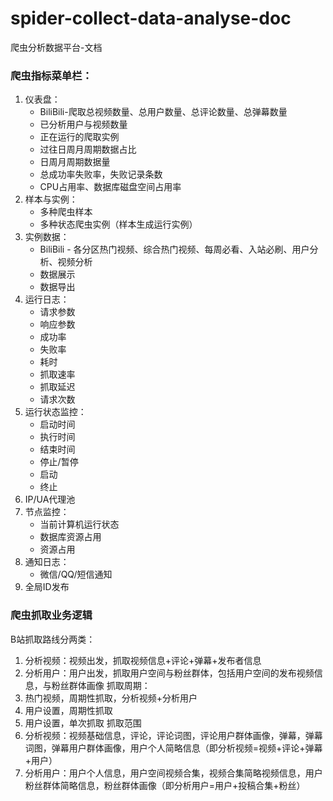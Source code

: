 # spider-collect-data-analyse-doc
爬虫分析数据平台-文档

### 爬虫指标菜单栏：
1. 仪表盘：
	- BiliBili-爬取总视频数量、总用户数量、总评论数量、总弹幕数量
	- 已分析用户与视频数量
	- 正在运行的爬取实例
	- 过往日周月周期数据占比
	- 日周月周期数据量
	- 总成功率失败率，失败记录条数
	- CPU占用率、数据库磁盘空间占用率
2. 样本与实例：
	- 多种爬虫样本
	- 多种状态爬虫实例（样本生成运行实例）
3. 实例数据：
	- BiliBili - 各分区热门视频、综合热门视频、每周必看、入站必刷、用户分析、视频分析
	- 数据展示
	- 数据导出
4. 运行日志：
	- 请求参数
	- 响应参数
	- 成功率
	- 失败率
	- 耗时
	- 抓取速率
	- 抓取延迟
	- 请求次数
5. 运行状态监控：
	- 启动时间
	- 执行时间
	- 结束时间
	- 停止/暂停
	- 启动
	- 终止
6. IP/UA代理池
7. 节点监控：
	- 当前计算机运行状态
	- 数据库资源占用
	- 资源占用
8. 通知日志：
	- 微信/QQ/短信通知
9. 全局ID发布

### 爬虫抓取业务逻辑
B站抓取路线分两类：
1. 分析视频：视频出发，抓取视频信息+评论+弹幕+发布者信息
2. 分析用户：用户出发，抓取用户空间与粉丝群体，包括用户空间的发布视频信息，与粉丝群体画像
抓取周期：
1. 热门视频，周期性抓取，分析视频+分析用户
2. 用户设置，周期性抓取
3. 用户设置，单次抓取
抓取范围
1. 分析视频：视频基础信息，评论，评论词图，评论用户群体画像，弹幕，弹幕词图，弹幕用户群体画像，用户个人简略信息（即分析视频=视频+评论+弹幕+用户）
2. 分析用户：用户个人信息，用户空间视频合集，视频合集简略视频信息，用户粉丝群体简略信息，粉丝群体画像（即分析用户=用户+投稿合集+粉丝）